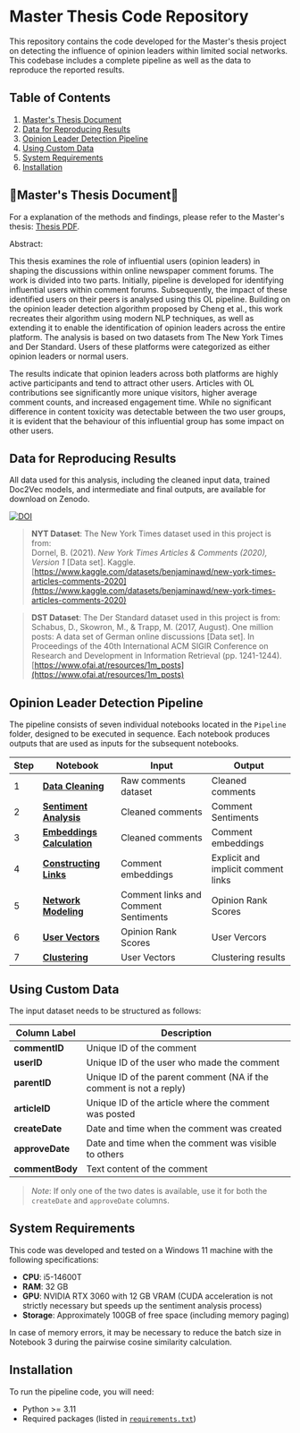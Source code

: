# Master Thesis Code Repository

This repository contains the code developed for the Master's thesis project on detecting the influence of opinion leaders within limited social networks. This codebase includes a complete pipeline as well as the data to reproduce the reported results.

## Table of Contents
1. [Master's Thesis Document](#masters-thesis-document)
2. [Data for Reproducing Results](#data-for-reproducing-results)
3. [Opinion Leader Detection Pipeline](#opinion-leader-detection-pipeline)
4. [Using Custom Data](#using-custom-data)
5. [System Requirements](#system-requirements)
6. [Installation](#installation)


## 🚧Master's Thesis Document🚧

For a explanation of the methods and findings, please refer to the Master's thesis: [Thesis PDF](./Masters-Thesis.pdf). 

Abstract:  

This thesis examines the role of influential users (opinion leaders) in shaping the discussions within online newspaper comment forums. The work is divided into two parts. Initially, pipeline is developed for identifying influential users within comment forums. Subsequently, the impact of these identified users on their peers is analysed using this OL pipeline. Building on the opinion leader detection algorithm proposed by Cheng et al., this work recreates their algorithm using modern NLP techniques, as well as extending it to enable the identification of opinion leaders across the entire platform. The analysis is based on two datasets from The New York Times and Der Standard. Users of these platforms were categorized as either opinion leaders or normal users. 

The results indicate that opinion leaders across both platforms are highly active participants and tend to attract other users. Articles with OL contributions see significantly more unique visitors, higher average comment counts, and increased engagement time. While no significant difference in content toxicity was detectable between the two user groups, it is evident that the behaviour of this influential group has some impact on other users. 


## Data for Reproducing Results

All data used for this analysis, including the cleaned input data, trained Doc2Vec models, and intermediate and final outputs, are available for download on Zenodo.

[![DOI](https://zenodo.org/badge/DOI/10.5281/zenodo.14020130.svg)](https://doi.org/10.5281/zenodo.14020130)

> **NYT Dataset**: The New York Times dataset used in this project is from:  
Dornel, B. (2021). *New York Times Articles & Comments (2020), Version 1* [Data set]. Kaggle.  [https://www.kaggle.com/datasets/benjaminawd/new-york-times-articles-comments-2020](https://www.kaggle.com/datasets/benjaminawd/new-york-times-articles-comments-2020)

> **DST Dataset**: The Der Standard dataset used in this project is from:  
Schabus, D., Skowron, M., & Trapp, M. (2017, August). One million posts: A data set of German online discussions [Data set]. In Proceedings of the 40th International ACM SIGIR Conference on Research and Development in Information Retrieval (pp. 1241-1244). [https://www.ofai.at/resources/1m_posts](https://www.ofai.at/resources/1m_posts)

## Opinion Leader Detection Pipeline

The pipeline consists of seven individual notebooks located in the `Pipeline` folder, designed to be executed in sequence. Each notebook produces outputs that are used as inputs for the subsequent notebooks.

| Step | Notebook              | Input                                   | Output                              |
|------|-------------------------------------------------------|----------------------------------------------|------------------------------------------|
| 1    | [**Data Cleaning**](./Pipeline/0_Data_exploration_Comments.ipynb) | Raw comments dataset                         | Cleaned comments          |
| 2    | [**Sentiment Analysis**](./Pipeline/1_Sentiment_Orientation.ipynb)       | Cleaned comments                             | Comment Sentiments              |
| 3    | [**Embeddings Calculation**](./Pipeline/2_Comment_embeddings.ipynb)             | Cleaned comments                   | Comment embeddings         |
| 4    | [**Constructing Links**](./Pipeline/3_Constructing_link_stucture.ipynb) | Comment embeddings                 | Explicit and implicit comment links      |
| 5    | [**Network Modeling**](./Pipeline/4_Network_Modeling.ipynb)                 | Comment links and Comment Sentiments                                |  Opinion Rank Scores                  |
| 6    | [**User Vectors**](./Pipeline/5_User_Vectors.ipynb)                         | Opinion Rank Scores                                | User Vercors                 |
| 7    | [**Clustering**](./Pipeline/6_Clustering.ipynb.ipynb)                             | User Vectors                                | Clustering results     |

## Using Custom Data

The input dataset needs to be structured as follows:

| Column Label     | Description                                                        |
|------------------|--------------------------------------------------------------------|
| **commentID**    | Unique ID of the comment                                           |
| **userID**       | Unique ID of the user who made the comment                         |
| **parentID**     | Unique ID of the parent comment (NA if the comment is not a reply) |
| **articleID**    | Unique ID of the article where the comment was posted              |
| **createDate**   | Date and time when the comment was created                         |
| **approveDate**  | Date and time when the comment was visible to others               |
| **commentBody**  | Text content of the comment                                        |

> *Note*: If only one of the two dates is available, use it for both the `createDate` and `approveDate` columns.

## System Requirements

This code was developed and tested on a Windows 11 machine with the following specifications:
- **CPU**: i5-14600T
- **RAM**: 32 GB
- **GPU**: NVIDIA RTX 3060 with 12 GB VRAM (CUDA acceleration is not strictly necessary but speeds up the sentiment analysis process)
- **Storage**: Approximately 100GB of free space (including memory paging)

In case of memory errors, it may be necessary to reduce the batch size in Notebook 3 during the pairwise cosine similarity calculation.

## Installation

To run the pipeline code, you will need:
- Python >= 3.11
- Required packages (listed in [`requirements.txt`](./requirements.txt))
